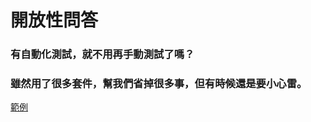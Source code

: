 # 開放性問答

### 有自動化測試，就不用再手動測試了嗎？

### 雖然用了很多套件，幫我們省掉很多事，但有時候還是要小心雷。

[範例](https://github.com/vvo/selenium-standalone/commit/1fad4d98e3c06f91f213736bb50771729bf302e1#diff-1370e254e90fb1adbfb1bb0264020501)